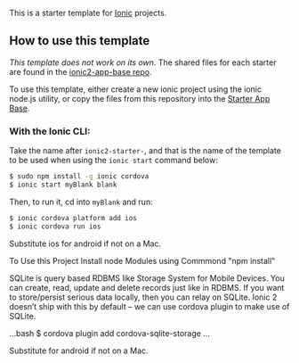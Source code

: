 This is a starter template for [Ionic](http://ionicframework.com/docs/) projects.

## How to use this template

*This template does not work on its own*. The shared files for each starter are found in the [ionic2-app-base repo](https://github.com/ionic-team/ionic2-app-base).

To use this template, either create a new ionic project using the ionic node.js utility, or copy the files from this repository into the [Starter App Base](https://github.com/ionic-team/ionic2-app-base).

### With the Ionic CLI:

Take the name after `ionic2-starter-`, and that is the name of the template to be used when using the `ionic start` command below:

```bash
$ sudo npm install -g ionic cordova
$ ionic start myBlank blank
```

Then, to run it, cd into `myBlank` and run:

```bash
$ ionic cordova platform add ios
$ ionic cordova run ios
```

Substitute ios for android if not on a Mac.

To Use this Project Install node Modules using Commmond "npm install"

SQLite is query based RDBMS like Storage System for Mobile Devices. You can create, read, update and delete records just like in RDBMS. If you want to store/persist serious data locally, then you can relay on SQLite. Ionic 2 doesn’t ship with this by default – we can use cordova plugin to make use of SQLite.

...bash
$ cordova plugin add cordova-sqlite-storage
...

Substitute for android if not on a Mac.
